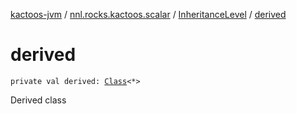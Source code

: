 [kactoos-jvm](../../index.md) / [nnl.rocks.kactoos.scalar](../index.md) / [InheritanceLevel](index.md) / [derived](./derived.md)

# derived

`private val derived: `[`Class`](http://docs.oracle.com/javase/8/docs/api/java/lang/Class.html)`<*>`

Derived class

